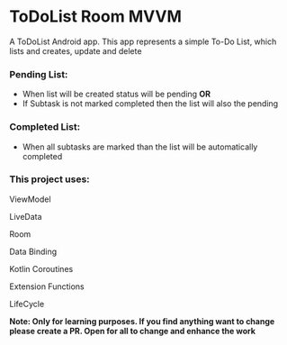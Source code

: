# ToDoList Room MVVM
A ToDoList Android app. This app represents a simple To-Do List, which lists and creates, update and delete

### Pending List:
  - When list will be created status will be pending **OR**
  - If Subtask is not marked completed then the list will also the pending 

### Completed List:
  - When all subtasks are marked than the list will be automatically completed



### This project uses:

ViewModel

LiveData

Room

Data Binding

Kotlin Coroutines

Extension Functions

LifeCycle


**Note: Only for learning purposes. If you find anything want to change please create a PR. Open for all to change and enhance the work**

